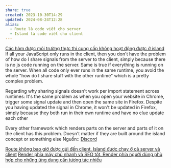 ```yaml
---
share: true
created: 2023-10-30T14:29
updated: 2024-08-24T12:28
alias:
  - Route là code viết cho server
  - Island là code viết cho client
---
```

[Các hàm được môi trường thực thi cung cấp không hoạt động được ở island](./Server/Island,%20state/C%C3%A1c%20h%C3%A0m%20%C4%91%C6%B0%E1%BB%A3c%20m%C3%B4i%20tr%C6%B0%E1%BB%9Dng%20th%E1%BB%B1c%20thi%20cung%20c%E1%BA%A5p%20kh%C3%B4ng%20ho%E1%BA%A1t%20%C4%91%E1%BB%99ng%20%C4%91%C6%B0%E1%BB%A3c%20%E1%BB%9F%20island.md)
If all your JavaScript only runs in the client, then you don't have the problem of how do I share signals from the server to the client, simply because there is no js code running on the server. Same is true if everything is running on the server. When all code only ever runs in the same runtime, you avoid the whole "how do I share stuff with the other runtime" which is a pretty complex problem.

Regarding why sharing signals doesn't work per import statement across runtimes: It's the same problem as when you open your website in Chrome, trigger some signal update and then open the same site in Firefox. Despite you having updated the signal in Chrome, it won't be updated in Firefox, simply because they both run in their own runtime and have no clue update each other

Every other framework which renders parts on the server and parts of it on the client has this problem. Doesn't matter if they are built around the island concept or something else
Nguồn:: [Discord](https://discord.com/channels/684898665143206084/991511118524715139/1238477389663834152)

[Route không bao giờ được gửi đến client. Island được chạy ở cả server và client](./Server/Route,%20handler/Route%20kh%C3%B4ng%20bao%20gi%E1%BB%9D%20%C4%91%C6%B0%E1%BB%A3c%20g%E1%BB%ADi%20%C4%91%E1%BA%BFn%20client.%20Island%20%C4%91%C6%B0%E1%BB%A3c%20ch%E1%BA%A1y%20%E1%BB%9F%20c%E1%BA%A3%20server%20v%C3%A0%20client.md)
[Render phía máy chủ nhanh và SEO tốt. Render phía người dùng phù hợp cho những ứng dụng cần tương tác nhiều](../Render%20ph%C3%ADa%20m%C3%A1y%20ch%E1%BB%A7%20nhanh%20v%C3%A0%20SEO%20t%E1%BB%91t.%20Render%20ph%C3%ADa%20ng%C6%B0%E1%BB%9Di%20d%C3%B9ng%20ph%C3%B9%20h%E1%BB%A3p%20cho%20nh%E1%BB%AFng%20%E1%BB%A9ng%20d%E1%BB%A5ng%20c%E1%BA%A7n%20t%C6%B0%C6%A1ng%20t%C3%A1c%20nhi%E1%BB%81u.md)
